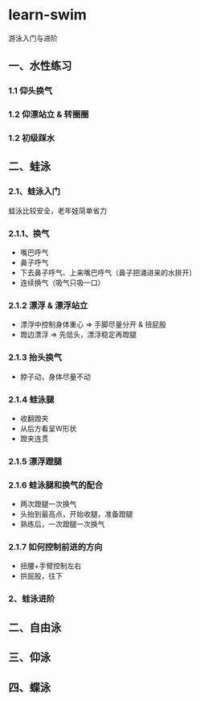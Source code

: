 # learn-swim

游泳入门与进阶

## 一、水性练习

### 1.1 仰头换气

### 1.2 仰漂站立 & 转圈圈

### 1.2 初级踩水

## 二、蛙泳

### 2.1、蛙泳入门

蛙泳比较安全，老年娃简单省力

### 2.1.1、换气

* 嘴巴呼气
* 鼻子呼气
* 下去鼻子呼气、上来嘴巴呼气（鼻子把涌进来的水排开）
* 连续换气（吸气只吸一口）

### 2.1.2 漂浮 & 漂浮站立

* 漂浮中控制身体重心 => 手脚尽量分开 & 扭屁股
* 蹬边漂浮 => 先低头，漂浮稳定再蹬腿

### 2.1.3 抬头换气

* 脖子动，身体尽量不动

### 2.1.4 蛙泳腿

* 收翻蹬夹
* 从后方看呈W形状
* 蹬夹连贯

### 2.1.5 漂浮蹬腿

### 2.1.6 蛙泳腿和换气的配合

* 两次蹬腿一次换气
* 头抬到最高点，开始收腿，准备蹬腿
* 熟练后，一次蹬腿一次换气

### 2.1.7 如何控制前进的方向

* 扭腰+手臂控制左右
* 拱屁股，往下

### 2、蛙泳进阶

## 二、自由泳

## 三、仰泳

## 四、蝶泳
